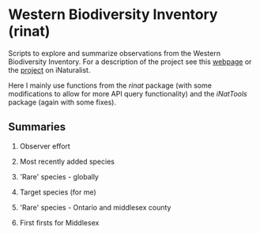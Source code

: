 # Western Biodiversity Inventory (rinat)

Scripts to explore and summarize observations from the Western Biodiversity Inventory. For a description of the project see this [webpage](https://www.uwo.ca/biology/community/biodiversity-inventory.html) or the [project](https://inaturalist.ca/projects/biodiversity-inventory-at-western) on iNaturalist.

Here I mainly use functions from the *rinat* package (with some modifications to allow for more API query functionality) and the *iNatTools* package (again with some fixes). 

## Summaries

1. Observer effort

2. Most recently added species

3. 'Rare' species - globally

4. Target species (for me)

5. 'Rare' species - Ontario and middlesex county

6. First firsts for Middlesex

